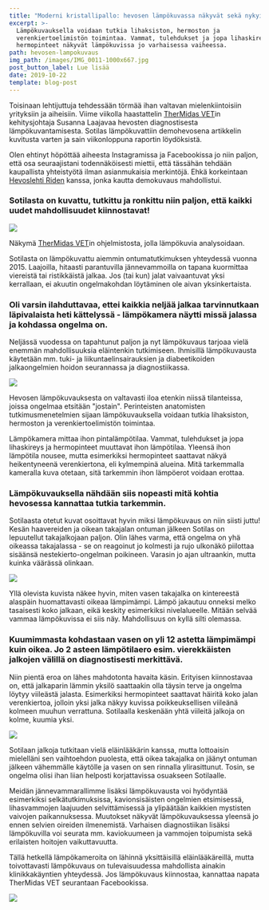 ```yaml
---
title: "Moderni kristallipallo: hevosen lämpökuvassa näkyvät sekä nykyiset että tulevat vaivat"
excerpt: >-
  Lämpökuvauksella voidaan tutkia lihaksiston, hermoston ja
  verenkiertoelimistön toimintaa. Vammat, tulehdukset ja jopa lihaskireys ja
  hermopinteet näkyvät lämpökuvissa jo varhaisessa vaiheessa.
path: hevosen-lampokuvaus
img_path: /images/IMG_0011-1000x667.jpg
post_button_label: Lue lisää
date: 2019-10-22
template: blog-post
---
```


Toisinaan lehtijuttuja tehdessään törmää ihan valtavan mielenkiintoisiin yrityksiin ja aiheisiin. Viime viikolla haastattelin [TherMidas VET](https://www.thermidasvet.fi)in kehitysjohtaja Susanna Laajavaa hevosten diagnostisesta lämpökuvantamisesta. Sotilas lämpökuvattiin demohevosena artikkelin kuvitusta varten ja sain viikonloppuna raportin löydöksistä.

Olen ehtinyt höpöttää aiheesta Instagramissa ja Facebookissa jo niin paljon, että osa seuraajistani todennäköisesti miettii, että tässähän tehdään kaupallista yhteistyötä ilman asianmukaisia merkintöjä. Ehkä korkeintaan [Hevoslehti Riden](https://www.123ride.fi) kanssa, jonka kautta demokuvaus mahdollistui.

### Sotilasta on kuvattu, tutkittu ja ronkittu niin paljon, että kaikki uudet mahdollisuudet kiinnostavat!

![](/images/kuva8-1000x536.jpg)

Näkymä [TherMidas VET](https://www.thermidasvet.fi)in ohjelmistosta, jolla lämpökuvia analysoidaan.

Sotilasta on lämpökuvattu aiemmin ontumatutkimuksen yhteydessä vuonna 2015. Laajoilla, hitaasti parantuvilla jännevammoilla on tapana kuormittaa viereistä tai ristikkäistä jalkaa. Jos (tai kun) jalat vaivaantuvat yksi kerrallaan, ei akuutin ongelmakohdan löytäminen ole aivan yksinkertaista.

### Oli varsin ilahduttavaa, ettei kaikkia neljää jalkaa tarvinnutkaan läpivalaista heti kättelyssä - lämpökamera näytti missä jalassa ja kohdassa ongelma on.

Neljässä vuodessa on tapahtunut paljon ja nyt lämpökuvaus tarjoaa vielä enemmän mahdollisuuksia eläintenkin tutkimiseen. Ihmisillä lämpökuvausta käytetään mm. tuki- ja liikuntaelinsairauksien ja diabeetikoiden jalkaongelmien hoidon seurannassa ja diagnostiikassa.

![](/images/IMG_0011-1000x667.jpg)

Hevosen lämpökuvauksesta on valtavasti iloa etenkin niissä tilanteissa, joissa ongelmaa etsitään "jostain". Perinteisten anatomisten tutkimusmenetelmien sijaan lämpökuvauksella voidaan tutkia lihaksiston, hermoston ja verenkiertoelimistön toimintaa.

Lämpökamera mittaa ihon pintalämpötilaa. Vammat, tulehdukset ja jopa lihaskireys ja hermopinteet muuttavat ihon lämpötilaa. Yleensä ihon lämpötila nousee, mutta esimerkiksi hermopinteet saattavat näkyä heikentyneenä verenkiertona, eli kylmempinä alueina. Mitä tarkemmalla kameralla kuva otetaan, sitä tarkemmin ihon lämpöerot voidaan erottaa.

### Lämpökuvauksella nähdään siis nopeasti mitä kohtia hevosessa kannattaa tutkia tarkemmin.

Sotilaasta otetut kuvat osoittavat hyvin miksi lämpökuvaus on niin siisti juttu! Kesän haavereiden ja oikean takajalan ontuman jälkeen Sotilas on lepuutellut takajalkojaan paljon. Olin lähes varma, että ongelma on yhä oikeassa takajalassa - se on reagoinut jo kolmesti ja rujo ulkonäkö piilottaa sisäänsä nestekierto-ongelman poikineen. Varasin jo ajan ultraankin, mutta kuinka väärässä olinkaan.

![](/images/Nimetön-suunn.malli-8-1000x565.jpg)

Yllä olevista kuvista näkee hyvin, miten vasen takajalka on kintereestä alaspäin huomattavasti oikeaa lämpimämpi. Lämpö jakautuu onneksi melko tasaisesti koko jalkaan, eikä keskity esimerkiksi nivelalueelle. Mitään selvää vammaa lämpökuvissa ei siis näy. Mahdollisuus on kyllä silti olemassa.

### Kuumimmasta kohdastaan vasen on yli 12 astetta lämpimämpi kuin oikea. Jo 2 asteen lämpötilaero esim. vierekkäisten jalkojen välillä on diagnostisesti merkittävä.

Niin pientä eroa on lähes mahdotonta havaita käsin. Erityisen kiinnostavaa on, että jalkaparin lämmin yksilö saattaakin olla täysin terve ja ongelma löytyy viileästä jalasta. Esimerkiksi hermopinteet saattavat häiritä koko jalan verenkiertoa, jolloin yksi jalka näkyy kuvissa poikkeuksellisen viileänä kolmeen muuhun verrattuna. Sotilaalla keskenään yhtä viileitä jalkoja on kolme, kuumia yksi.

![](/images/IMG_0042-1000x667.jpg)

Sotilaan jalkoja tutkitaan vielä eläinlääkärin kanssa, mutta lottoaisin mielelläni sen vaihtoehdon puolesta, että oikea takajalka on jäänyt ontuman jälkeen vähemmälle käytölle ja vasen on sen rinnalla ylirasittunut. Tosin, se ongelma olisi ihan liian helposti korjattavissa osuakseen Sotilaalle.

Meidän jännevammarallimme lisäksi lämpökuvausta voi hyödyntää esimerkiksi selkätutkimuksissa, kavionsisäisten ongelmien etsimisessä, lihasvammojen laajuuden selvittämisessä ja ylipäätään kaikkien mystisten vaivojen paikannuksessa. Muutokset näkyvät lämpökuvauksessa yleensä jo ennen selvien oireiden ilmenemistä. Varhaisen diagnostiikan lisäksi lämpökuvilla voi seurata mm. kaviokuumeen ja vammojen toipumista sekä erilaisten hoitojen vaikuttavuutta.

Tällä hetkellä lämpökameroita on lähinnä yksittäisillä eläinlääkäreillä, mutta toivottavasti lämpökuvaus on tulevaisuudessa mahdollista ainakin klinikkakäyntien yhteydessä. Jos lämpökuvaus kiinnostaa, kannattaa napata TherMidas VET seurantaan Facebookissa.

![](/images/IMG_0032-1000x667.jpg)
